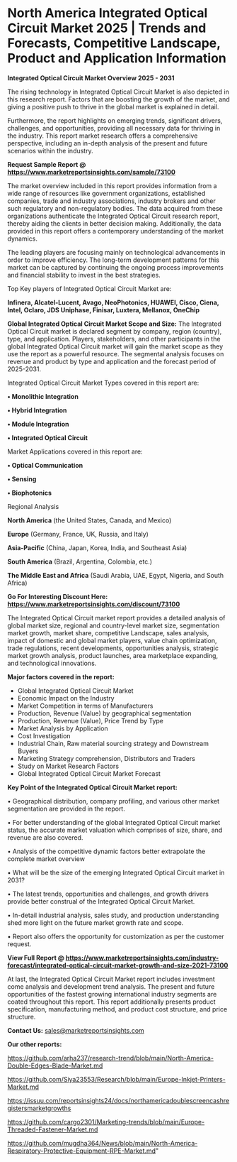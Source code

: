   # North America Integrated Optical Circuit Market 2025 | Trends and Forecasts, Competitive Landscape, Product and Application Information

<Strong> Integrated Optical Circuit Market Overview 2025 - 2031</strong>

The rising technology in Integrated Optical Circuit Market is also depicted in this research report. Factors that are boosting the growth of the market, and giving a positive push to thrive in the global market is explained in detail.

Furthermore, the report highlights on emerging trends, significant drivers, challenges, and opportunities, providing all necessary data for thriving in the industry. This report market research offers a comprehensive perspective, including an in-depth analysis of the present and future scenarios within the industry.

<strong>Request Sample Report @ <a href=https://www.marketreportsinsights.com/sample/73100>https://www.marketreportsinsights.com/sample/73100</a></strong>

The market overview included in this report provides information from a wide range of resources like government organizations, established companies, trade and industry associations, industry brokers and other such regulatory and non-regulatory bodies. The data acquired from these organizations authenticate the Integrated Optical Circuit research report, thereby aiding the clients in better decision making. Additionally, the data provided in this report offers a contemporary understanding of the market dynamics.

The leading players are focusing mainly on technological advancements in order to improve efficiency. The long-term development patterns for this market can be captured by continuing the ongoing process improvements and financial stability to invest in the best strategies.

Top Key players of Integrated Optical Circuit Market are:

<strong>Infinera, Alcatel-Lucent, Avago, NeoPhotonics, HUAWEI, Cisco, Ciena, Intel, Oclaro, JDS Uniphase, Finisar, Luxtera, Mellanox, OneChip</strong>

<strong><b>Global Integrated Optical Circuit Market Scope and Size:</b></strong>
The Integrated Optical Circuit market is declared segment by company, region (country), type, and application. Players, stakeholders, and other participants in the global Integrated Optical Circuit market will gain the market scope as they use the report as a powerful resource. The segmental analysis focuses on revenue and product by type and application and the forecast period of 2025-2031.

Integrated Optical Circuit Market Types covered in this report are:

<strong>• Monolithic Integration

• Hybrid Integration

• Module Integration

• Integrated Optical Circuit</strong>

Market Applications covered in this report are:

<strong>• Optical Communication

• Sensing

• Biophotonics</strong> 

Regional Analysis

<strong>North America</strong> (the United States, Canada, and Mexico)

<strong>Europe</strong> (Germany, France, UK, Russia, and Italy)

<strong>Asia-Pacific</strong> (China, Japan, Korea, India, and Southeast Asia)

<strong>South America</strong> (Brazil, Argentina, Colombia, etc.)

<strong>The Middle East and Africa</strong> (Saudi Arabia, UAE, Egypt, Nigeria, and South Africa)

<strong>Go For Interesting Discount Here: <a href=https://www.marketreportsinsights.com/discount/73100>https://www.marketreportsinsights.com/discount/73100</a></strong>

The Integrated Optical Circuit market report provides a detailed analysis of global market size, regional and country-level market size, segmentation market growth, market share, competitive Landscape, sales analysis, impact of domestic and global market players, value chain optimization, trade regulations, recent developments, opportunities analysis, strategic market growth analysis, product launches, area marketplace expanding, and technological innovations.

<strong><b>Major factors covered in the report:</b></strong>
<ul>
  <li>Global Integrated Optical Circuit Market </li>
  <li>Economic Impact on the Industry</li>
  <li>Market Competition in terms of Manufacturers</li>
  <li>Production, Revenue (Value) by geographical segmentation</li>
  <li>Production, Revenue (Value), Price Trend by Type</li>
  <li>Market Analysis by Application</li>
  <li>Cost Investigation</li>
  <li>Industrial Chain, Raw material sourcing strategy and Downstream Buyers</li>
  <li>Marketing Strategy comprehension, Distributors and Traders</li>
  <li>Study on Market Research Factors</li>
  <li>Global Integrated Optical Circuit Market Forecast</li>
</ul>

<strong><b>Key Point of the Integrated Optical Circuit Market report:</b></strong>

• Geographical distribution, company profiling, and various other market segmentation are provided in the report.

• For better understanding of the global Integrated Optical Circuit market status, the accurate market valuation which comprises of size, share, and revenue are also covered.

• Analysis of the competitive dynamic factors better extrapolate the complete market overview

• What will be the size of the emerging Integrated Optical Circuit market in 2031?

• The latest trends, opportunities and challenges, and growth drivers provide better construal of the Integrated Optical Circuit Market.

• In-detail industrial analysis, sales study, and production understanding shed more light on the future market growth rate and scope.

• Report also offers the opportunity for customization as per the customer request.

<strong><b>View Full Report @ <a href=https://www.marketreportsinsights.com/industry-forecast/integrated-optical-circuit-market-growth-and-size-2021-73100>https://www.marketreportsinsights.com/industry-forecast/integrated-optical-circuit-market-growth-and-size-2021-73100</a></b></strong>


At last, the Integrated Optical Circuit Market report includes investment come analysis and development trend analysis. The present and future opportunities of the fastest growing international industry segments are coated throughout this report. This report additionally presents product specification, manufacturing method, and product cost structure, and price structure.

<strong>Contact Us:</strong>
sales@marketreportsinsights.com

<strong>Our other reports:</strong>

<a href=https://github.com/arha237/research-trend/blob/main/North-America-Double-Edges-Blade-Market.md>https://github.com/arha237/research-trend/blob/main/North-America-Double-Edges-Blade-Market.md</a>

<a href=https://github.com/Siya23553/Research/blob/main/Europe-Inkjet-Printers-Market.md>https://github.com/Siya23553/Research/blob/main/Europe-Inkjet-Printers-Market.md</a>

<a href=https://issuu.com/reportsinsights24/docs/northamericadoublescreencashregistersmarketgrowths>https://issuu.com/reportsinsights24/docs/northamericadoublescreencashregistersmarketgrowths</a>

<a href=https://github.com/cargo2301/Marketing-trends/blob/main/Europe-Threaded-Fastener-Market.md>https://github.com/cargo2301/Marketing-trends/blob/main/Europe-Threaded-Fastener-Market.md</a>

<a href=https://github.com/mugdha364/News/blob/main/North-America-Respiratory-Protective-Equipment-RPE-Market.md>https://github.com/mugdha364/News/blob/main/North-America-Respiratory-Protective-Equipment-RPE-Market.md</a>"
